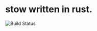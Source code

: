 # stow written in rust.
![Build Status](https://img.shields.io/github/actions/workflow/status/justachillguy57/rustow/rust.yml?branch=main&label=build)


